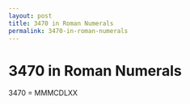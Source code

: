 ```yaml
---
layout: post
title: 3470 in Roman Numerals
permalink: 3470-in-roman-numerals
---
```


# 3470 in Roman Numerals

3470 = MMMCDLXX
